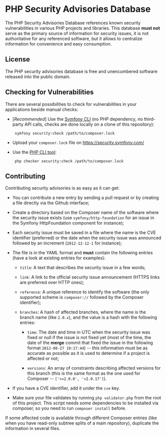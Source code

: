 PHP Security Advisories Database
================================

The PHP Security Advisories Database references known security
vulnerabilities in various PHP projects and libraries. This database **must
not** serve as the primary source of information for security issues, it is
not authoritative for any referenced software, but it allows to centralize
information for convenience and easy consumption.

License
-------

The PHP security advisories database is free and unencumbered software released
into the public domain.

Checking for Vulnerabilities
----------------------------

There are several possibilities to check for vulnerabilities in your
applications beside manual checks:

 * [*Recommended*] Use the [Symfony CLI][1] (no PHP dependency, no third-party
   API calls, checks are done locally on a clone of this repository):

        symfony security:check /path/to/composer.lock

 * Upload your `composer.lock` file on https://security.symfony.com/

 * Use the [PHP CLI tool][2]:

        php checker security:check /path/to/composer.lock

Contributing
------------

Contributing security advisories is as easy as it can get:

  * You can contribute a new entry by sending a pull request or by creating a
    file directly via the Github interface;

  * Create a directory based on the Composer name of the software where the
    security issue exists (use `symfony/http-foundation` for an issue in the
    Symfony HttpFoundation component for instance);

  * Each security issue must be saved in a file where the name is the CVE
    identifier (preferred) or the date when the security issue was announced
    followed by an increment (`2012-12-12-1` for instance);

  * The file is in the YAML format and **must** contain the following entries
    (have a look at existing entries for examples):

      * `title`:     A text that describes the security issue in a few words;

      * `link`:      A link to the official security issue announcement (HTTPS
        links are preferred over HTTP ones);

      * `reference`: A unique reference to identify the software (the only
        supported scheme is `composer://` followed by the Composer identifier);

      * `branches`: A hash of affected branches, where the name is the branch
        name (like `2.0.x`), and the value is a hash with the following
        entries:

          * `time`: The date and time in UTC when the security issue was fixed or null if the
            issue is not fixed yet (most of the time, the date of the **merge**
            commit that fixed the issue in the following format `2012-08-27
            19:17:44`) -- this information must be as accurate as possible as it
            is used to determine if a project is affected or not;

          * `versions`: An array of constraints describing affected versions
            for this branch (this is the same format as the one used for
            Composer -- `['>=2.0.0', '<2.0.17']`).

  * If you have a CVE identifier, add it under the `cve` key.

  * Make sure your file validates by running `php validator.php` from the root of this project.
    This script needs some dependencies to be installed via composer, so you need to
    run `composer install` before.

If some affected code is available through different Composer entries (like
when you have read-only subtree splits of a main repository), duplicate the
information in several files.

[1]: https://symfony.com/download
[2]: https://github.com/sensiolabs/security-checker
